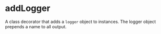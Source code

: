 # addLogger

A class decorator that adds a `logger` object to instances.
The logger object prepends a name to all output.